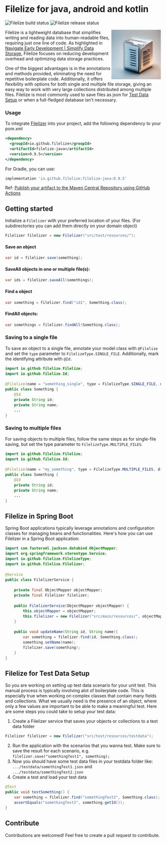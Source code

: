 # Filelize for java, android and kotlin
![Filelize build status](https://github.com/filelize/filelize-java/actions/workflows/maven.yml/badge.svg) ![Filelize release status](https://github.com/filelize/filelize-java/actions/workflows/maven-publish.yml/badge.svg)

<img align="right" src="/filelize.jpg" alt="Filelize" width="160" height="160"> 

Filelize is a lightweight database that simplifies writing and reading data into human-readable files, requiring just one line of code. As highlighted in [Navigate Early Development | Simplify Data Storage](https://medium.com/@jtbsorensen/navigate-early-development-simplify-data-storage-c76013878cb4), Filelize focuses on reducing development overhead and optimizing data storage practices.

One of the biggest advantages is in the annotations and methods provided, eliminating the need for repetitive boilerplate code. Additionally, it offers flexibility with options for both single and multiple file storage, giving an easy way to work with very large collections distributed among multiple files. 
Filelize is most commonly used to save files as json for [Test Data Setup](https://github.com/filelize/filelize-java?tab=readme-ov-file#filelize-for-test-data-setup) or when a full-fledged database isn't necessary.

### Usage

To integrate [Filelizer](https://mvnrepository.com/artifact/io.github.filelize/filelize-java) into your project, add the following dependency to your pom.xml 
```xml
<dependency>
  <groupId>io.github.filelize</groupId>
  <artifactId>filelize-java</artifactId>
  <version>0.9.5</version>
</dependency>
```
For Gradle, you can use:
```groovy
implementation 'io.github.filelize:filelize-java:0.9.5'
```

Ref: [Publish your artifact to the Maven Central Repository using GitHub Actions](https://medium.com/@jtbsorensen/publish-your-artifact-to-the-maven-central-repository-using-github-actions-15d3b5d9ce88)

## Getting started

Initialize a `Filelizer` with your preferred location of your files. (For subdirectories you can add them directly on your domain object)

```java
Filelizer filelizer = new Filelizer("src/test/resources/");
```
#### Save an object
```java
var id = filelizer.save(something);
```
#### SaveAll objects in one or multiple file(s):
```java
var ids = filelizer.saveAll(somethings);
```
#### Find a object
```java
var something = filelizer.find("id1", Something.class);
```
#### FindAll objects:
```java
var somethings = filelizer.findAll(Something.class);
```

### Saving to a single file
To save an object to a single file, annotate your model class with `@Filelize` and set the `type` parameter to `FilelizeType.SINGLE_FILE`. Additionally, mark the identifying attribute with `@Id`.

```java
import io.github.filelize.Filelize;
import io.github.filelize.Id;

@Filelize(name = "something_single", type = FilelizeType.SINGLE_FILE, directory = "something_single")
public class Something {
    @Id
    private String id;
    private String name;
    ...
}
```

### Saving to multiple files
For saving objects to multiple files, follow the same steps as for single-file saving, but set the type parameter to `FilelizeType.MULTIPLE_FILES`.

```java
import io.github.filelize.Filelize;
import io.github.filelize.Id;

@Filelize(name = "my_something", type = FilelizeType.MULTIPLE_FILES, directory = "something_multiple/mydirectory")
public class Something {
    @Id
    private String id;
    private String name;
    ...
}
```

## Filelize in Spring Boot
Spring Boot applications typically leverage annotations and configuration classes for managing beans and functionalities.
Here's how you can use Filelizer in a Spring Boot application:

```java
import com.fasterxml.jackson.databind.ObjectMapper;
import org.springframework.stereotype.Service;
import io.github.filelize.FilelizeType;
import io.github.filelize.Filelizer;

@Service
public class FilelizerService {

    private final ObjectMapper objectMapper;
    private final Filelizer filelizer;

    public FilelizerService(ObjectMapper objectMapper) {
        this.objectMapper = objectMapper;
        this.filelizer = new Filelizer("src/main/resources/", objectMapper, FilelizeType.OBJECT_FILE);
    }
    
    public void updateName(String id, String name){
        var something = filelizer.find(id, Something.class);
        something.setName(name);
        filelizer.save(something);
    }
}
```

## Filelize for Test Data Setup

So you are working on setting up test data scenario for your unit test. This manual process is typically involving alot of boilerplate code. This is especially true when working on complex classes that contain many fields and collections.
What we usually need is the presence of an object, where only a few values are important to be able to make a meaningful test.
Here are some steps you could take to setup your test data:

1. Create a Filelizer service that saves your objects or collections to a test data folder
```java
Filelizer filelizer = new Filelizer("src/test/resources/testdata");
```
2. Run the application with the scenarios that you wanna test. Make sure to save the result for each scenario, e.g. `filelizer.save("somethingTest1", something);`
3. Now you should have some test data files in your testdata folder like: `.../testdata/somethingTest1.json` and `.../testdata/somethingTest2.json`
4. Create a test and load your test data
```java
@Test
public void testSomething() {
    var something = filelizer.find("somethingTest2", Something.class);
    assertEquals("somethingTest2", something.getId());
}
```

## Contribute
Contributions are welcomed! Feel free to create a pull request to contribute.
